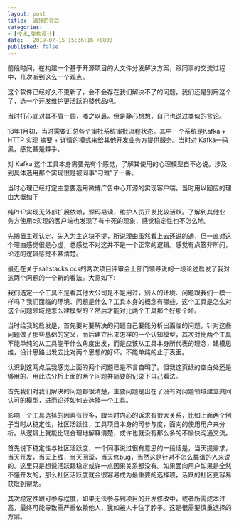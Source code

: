 ```yaml
---
layout: post
title:  选择的背后 
categories: 
- [技术,架构设计]
date:   2019-07-15 15:36:16 +0800
published: false
---
```


前段时间，在构建一个基于开源项目的大文件分发解决方案，跟同事的交流过程中，几次听到这么一个观点。

这个软件已经好久不更新了，会不会存在我们解决不了的问题，我们还是别用这个了，选一个开发维护更活跃的替代品吧。

当时打心底对其不屑一顾，嗤之以鼻。但是静心想想，自己也说过类似的言论。

18年1月初，当时需要汇总各个审批系统审批流程状态。其中一个系统是Kafka +  HTTP 实现 摘要 + 详情的模式来给其他开发业务方提供服务。当时对 Kafka一码黑，感觉甚是棘手。

对 Kafka 这个工具本身需要先有个感觉，了解其使用的心理模型自不必说。涉及到具体选用那个实现很是被同事“刁难”了一番。

当时心理已经打定主意要选用微博广告中心开源的实现客户端。当时用以回应的理由大概如下

纯PHP实现无外部扩展依赖，源码易读，维护人员开发比较活跃。了解到其他业务方使用c实现的客户端也发现了有卡死的现象，感觉稳定性也不怎么地。

先搁置主观认定、先入为主这块不提，所说理由虽然看上去还说的通，但一直对这个理由感觉很是心虚，总感觉不对这并不是一个正常的逻辑。感觉有点答非所问，论述的逻辑感觉不甚清楚。

最近在关于saltstacks ocs的两次项目评审会上部门领导说的一段论述启发了我对这两个问题的一个新的看法。大意如下:


我们选定一个工具不是看其他大公司是不是用过，别人的环境、问题跟我们一模一样吗？我们面临的环境、问题是什么？工具本身的概念有哪些，这个工具是怎么对这个问题领域是怎么建模型的？然后才能对比两个工具那个好那个坏。


当时给我的启发是，首先要对要解决的问题自己要能分析出面临的问题，针对这些问题做了那些基础的定义，而后建立出来怎样的一个认知模型，其次对比两个工具不能单纯的从工具能干什么角度出发，而是应该从工具本身所代表的理念，建模思维，设计思路出发去比对两个思想的好坏。不能单纯的止于表面。

认识到这两点后我感觉上面的两个问题已是不言自明了。但我这页纸的空白处还是够用的，用此法分析上面的两个问题并简要的记录下自己看法。

首先我们对我们解决的问题都很清楚，主要问题是出在了没有对问题领域建立共同认可的模型，进而论述如何去选择一个工具。

影响一个工具选择的因素有很多，跟当时内心的诉求有很大关系，比如上面两个例子当时从稳定性，社区活跃性，工具项目本身的可参与度，面向的使用用户来分析。从逻辑上就能比较合理地解释清楚，或许也就没有那么多的不愉快沟通交流。

首先说下稳定性与社区活跃度，一个同事说过很有意思的一段话是，当天提需求，当天开发，当天上线，当天回滚，当天修bug，当然这是针对不怎么靠谱的人来说的。这里只是想说活跃跟稳定或许一点因果关系都没有。如果面向用户如果是全然不懂开发的，那么社区活跃度就会很容易成为最重要的选择项，活跃的社区更容易获取到帮助。

其次稳定性跟可参与程度，如果无法参与到项目的开发修改中，或者所需成本过高，最终可能导致需严重依赖他人，犹如被人卡住了脖子。这是很需要慎重选择的方案。


